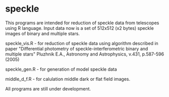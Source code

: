 # speckle
This programs are intended for reduction of speckle data from telescopes using R language.
Input data now is a set of 512x512 (x2 bytes) speckle images of binary and multiple stars.

speckle_vis.R - for reduction of speckle data using algorithm described in paper
"Differential photometry of speckle-interferometric binary and multiple stars"
Pluzhnik E.A., Astronomy and Astrophysics, v.431, p.587-596 (2005)

speckle_gen.R - for generation of model speckle data

middle_d_f.R - for calulation middle dark or flat field images.

All programs are still under development.
